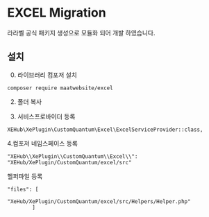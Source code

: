 # EXCEL Migration
라라벨 공식 패키지 생성으로 모듈화 되어 개발 하였습니다.

## 설치
0. 라이브러리 컴포저 설치
```
composer require maatwebsite/excel
```

2. 폴더 복사

3. 서비스프로바이더 등록
```
XEHub\XePlugin\CustomQuantum\Excel\ExcelServiceProvider::class,
```

4.컴포저 네임스페이스 등록
```
"XEHub\\XePlugin\\CustomQuantum\\Excel\\": "XEHub/XePlugin/CustomQuantum/excel/src"
```

헬퍼파일 등록
```
"files": [
            "XeHub/XePlugin/CustomQuantum/excel/src/Helpers/Helper.php"
        ]
```
